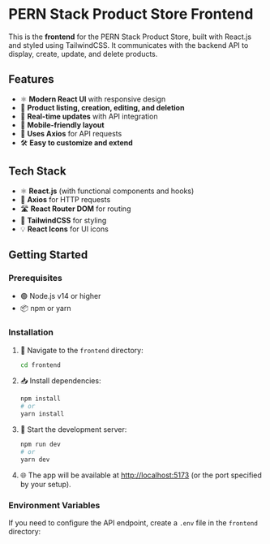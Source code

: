 # PERN Stack Product Store Frontend


This is the **frontend** for the PERN Stack Product Store, built with React.js and styled using TailwindCSS. It communicates with the backend API to display, create, update, and delete products.

## Features

- ⚛️ **Modern React UI** with responsive design
- 📝 **Product listing, creation, editing, and deletion**
- 🔄 **Real-time updates** with API integration
- 📱 **Mobile-friendly layout**
- 🔗 **Uses Axios** for API requests
- 🛠️ **Easy to customize and extend**

## Tech Stack

- ⚛️ **React.js** (with functional components and hooks)
- 🔗 **Axios** for HTTP requests
- 🛣️ **React Router DOM** for routing
- 🎨 **TailwindCSS** for styling
- 💡 **React Icons** for UI icons

## Getting Started

### Prerequisites

- 🟢 Node.js v14 or higher
- 📦 npm or yarn

### Installation

1. 📁 Navigate to the `frontend` directory:
   ```bash
   cd frontend
   ```

2. 📥 Install dependencies:
   ```bash
   npm install
   # or
   yarn install
   ```

3. 🚀 Start the development server:
   ```bash
   npm run dev
   # or
   yarn dev
   ```

4. 🌐 The app will be available at [http://localhost:5173](http://localhost:5173) (or the port specified by your setup).

### Environment Variables

If you need to configure the API endpoint, create a `.env` file in the `frontend` directory:
